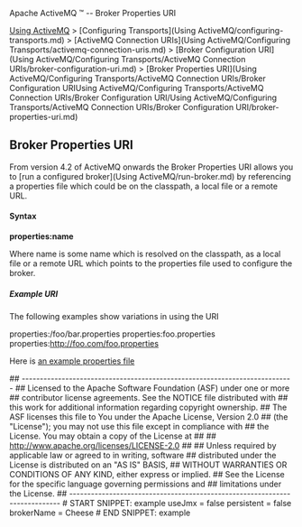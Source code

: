 Apache ActiveMQ ™ -- Broker Properties URI 

[Using ActiveMQ](using-activemq.md) > [Configuring Transports](Using ActiveMQ/configuring-transports.md) > [ActiveMQ Connection URIs](Using ActiveMQ/Configuring Transports/activemq-connection-uris.md) > [Broker Configuration URI](Using ActiveMQ/Configuring Transports/ActiveMQ Connection URIs/broker-configuration-uri.md) > [Broker Properties URI](Using ActiveMQ/Configuring Transports/ActiveMQ Connection URIs/Broker Configuration URIUsing ActiveMQ/Configuring Transports/ActiveMQ Connection URIs/Broker Configuration URI/Using ActiveMQ/Configuring Transports/ActiveMQ Connection URIs/Broker Configuration URI/broker-properties-uri.md)


Broker Properties URI
---------------------

From version 4.2 of ActiveMQ onwards the Broker Properties URI allows you to [run a configured broker](Using ActiveMQ/run-broker.md) by referencing a properties file which could be on the classpath, a local file or a remote URL.

#### Syntax

**properties:name**

Where name is some name which is resolved on the classpath, as a local file or a remote URL which points to the properties file used to configure the broker.

##### Example URI

The following examples show variations in using the URI

properties:/foo/bar.properties
properties:foo.properties
properties:http://foo.com/foo.properties

Here is [an example properties file](http://svn.apache.org/repos/asf/activemq/trunk/activemq-unit-tests/src/test/resources/org/apache/activemq/config/broker.properties)

\## ---------------------------------------------------------------------------
\## Licensed to the Apache Software Foundation (ASF) under one or more
\## contributor license agreements.  See the NOTICE file distributed with
\## this work for additional information regarding copyright ownership.
\## The ASF licenses this file to You under the Apache License, Version 2.0
\## (the "License"); you may not use this file except in compliance with
\## the License.  You may obtain a copy of the License at
\## 
\## http://www.apache.org/licenses/LICENSE-2.0
\## 
\## Unless required by applicable law or agreed to in writing, software
\## distributed under the License is distributed on an "AS IS" BASIS,
\## WITHOUT WARRANTIES OR CONDITIONS OF ANY KIND, either express or implied.
\## See the License for the specific language governing permissions and
\## limitations under the License.
\## ---------------------------------------------------------------------------
\# START SNIPPET: example
useJmx = false
persistent = false
brokerName = Cheese
\# END SNIPPET: example

